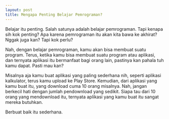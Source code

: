 ```yaml
---
layout: post
title: Mengapa Penting Belajar Pemrograman?
---
```


Belajar itu penting. Salah satunya adalah belajar pemrograman. Tapi kenapa sih kok penting? Apa karena pemrograman itu akan kita bawa ke akhirat? Nggak juga kan? Tapi kok perlu?

Nah, dengan belajar pemrograman, kamu akan bisa membuat suatu program. Terus, ketika kamu bisa membuat suatu program atau aplikasi, dan ternyata aplikasi itu bermanfaat bagi orang lain, pastinya kan pahala tuh kamu dapat. Pasti mau kan?

Misalnya aja kamu buat aplikasi yang paling sederhana nih, seperti aplikasi kalkulator, terus kamu upload ke Play Store. Kemudian, dari aplikasi yang kamu buat itu, yang download cuma 10 orang misalnya. Nah, jangan berkecil hati dengan jumlah pendownload yang sedikit. Siapa tau dari 10 orang yang mendownload itu, ternyata aplikasi yang kamu buat itu sangat mereka butuhkan.

Berbuat baik itu sederhana.